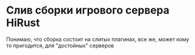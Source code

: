 # Слив сборки игрового сервера HiRust
Понимаю, что сборка состоит на слитых плагинах, все же, может кому то пригодится, для "достойных" серверов
